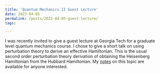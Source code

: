 ```yaml
---
title: 'Quantum Mechanics II Guest Lecture'
date: 2023-04-05
permalink: /posts/2023-04-05-guest-lecture/
tags:

---
```


I was recently invited to give a guest lecture at Georgia Tech for a graduate level quantum mechanics course. I chose to give a short talk on using perturbation theory to derive an effective Hamiltonian. This is the usual second order perturbation theory derivation of obtaining the Heisenberg Hamiltonian from the Hubbard Hamiltonian. My [notes](https://shakani.github.io/files/PHYS_6106_Superexchange_Lecture_Notes.pdf) on this topic are available for anyone interested.
